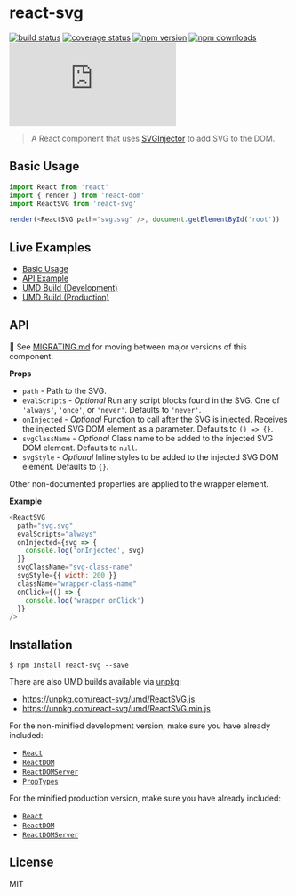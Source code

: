 # react-svg

[![build status](https://img.shields.io/travis/tanem/react-svg/master.svg?style=flat-square)](https://travis-ci.org/tanem/react-svg)
[![coverage status](https://img.shields.io/codecov/c/github/tanem/react-svg.svg?style=flat-square)](https://codecov.io/gh/tanem/react-svg)
[![npm version](https://img.shields.io/npm/v/react-svg.svg?style=flat-square)](https://www.npmjs.com/package/react-svg)
[![npm downloads](https://img.shields.io/npm/dm/react-svg.svg?style=flat-square)](https://www.npmjs.com/package/react-svg)
[![gzip size](https://img.badgesize.io/https://unpkg.com/react-svg/umd/ReactSVG.min.js?compression=gzip&label=gzip%20size&style=flat-square)](https://unpkg.com/react-svg/umd/)

> A React component that uses [SVGInjector](https://github.com/tanem/SVGInjector) to add SVG to the DOM.

## Basic Usage

```js
import React from 'react'
import { render } from 'react-dom'
import ReactSVG from 'react-svg'

render(<ReactSVG path="svg.svg" />, document.getElementById('root'))
```

## Live Examples

- [Basic Usage](https://codesandbox.io/s/81lmrj4x28)
- [API Example](https://codesandbox.io/s/1v112980xq)
- [UMD Build (Development)](https://codesandbox.io/s/kkm3jzpq57)
- [UMD Build (Production)](https://codesandbox.io/s/7zy9rx82yq)

## API

:eyes: See [MIGRATING.md](MIGRATING.md) for moving between major versions of this component.

**Props**

* `path` - Path to the SVG.
* `evalScripts` - _Optional_ Run any script blocks found in the SVG. One of `'always'`, `'once'`, or `'never'`. Defaults to `'never'`.
* `onInjected` - _Optional_ Function to call after the SVG is injected. Receives the injected SVG DOM element as a parameter. Defaults to `() => {}`.
* `svgClassName` - _Optional_ Class name to be added to the injected SVG DOM element. Defaults to `null`.
* `svgStyle` - _Optional_ Inline styles to be added to the injected SVG DOM element. Defaults to `{}`.

Other non-documented properties are applied to the wrapper element.

**Example**

```js
<ReactSVG
  path="svg.svg"
  evalScripts="always"
  onInjected={svg => {
    console.log('onInjected', svg)
  }}
  svgClassName="svg-class-name"
  svgStyle={{ width: 200 }}
  className="wrapper-class-name"
  onClick={() => {
    console.log('wrapper onClick')
  }}
/>
```

## Installation

```
$ npm install react-svg --save
```

There are also UMD builds available via [unpkg](https://unpkg.com/):

* https://unpkg.com/react-svg/umd/ReactSVG.js
* https://unpkg.com/react-svg/umd/ReactSVG.min.js

For the non-minified development version, make sure you have already included:

* [`React`](https://unpkg.com/react/umd/react.development.js)
* [`ReactDOM`](https://unpkg.com/react-dom/umd/react-dom.development.js)
* [`ReactDOMServer`](https://unpkg.com/react-dom/umd/react-dom-server.browser.development.js)
* [`PropTypes`](https://unpkg.com/prop-types/prop-types.js)

For the minified production version, make sure you have already included:

* [`React`](https://unpkg.com/react/umd/react.production.min.js)
* [`ReactDOM`](https://unpkg.com/react-dom/umd/react-dom.production.min.js)
* [`ReactDOMServer`](https://unpkg.com/react-dom/umd/react-dom-server.browser.production.min.js)

## License

MIT
